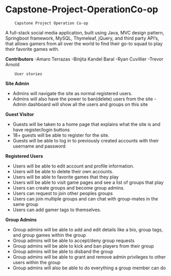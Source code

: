 # Capstone-Project-OperationCo-op

        Capstone Project Operation Co-op

A full-stack social media application, built using Java, MVC design pattern, Springboot framework, MySQL, Thymeleaf, jQuery, and third party API’s, that allows gamers from all over the world to find their go-to squad to play their favorite games with.

**Contributors**
-Amaro Terrazas
-Binjita Kandel Baral
-Ryan Cuvillier
-Trevor Arnold

        User stories

**Site Admin**
- Admins will navigate the site as normal registered users.
- Admins will also have the power to ban(delete) users from the site
-Admin dashboard will show all the users and groups on this site

**Guest Visitor**
- Guests will be taken to a home page that explains what the site is and have register/login buttons
- 18+ guests will be able to register for the site.
- Guests will be able to log in to previously created accounts with their
username and password

**Registered Users**
- Users will be able to edit account and profile information.
- Users will be able to delete their own accounts.
- Users will be able to favorite games that they play
- Users will be able to visit game pages and see a list of groups that play
- Users can create groups and become group admins.
- Users can request to join other peoples groups
- Users can join multiple groups and can chat with group-mates in the same group
- Users can add gamer tags to themselves.

**Group Admins**
- Group admins will be able to add and edit details like a bio, group tags, and
group games within the group
- Group admins will be able to accept/deny group requests
- Group admins will be able to kick and ban players from their group
- Group admins will be able to disband the group
- Group admins will be able to grant and remove admin privileges to other users
within the group
- Group admins will also be able to do everything a group member can do

